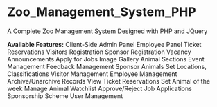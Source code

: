 # Zoo_Management_System_PHP
A Complete Zoo Management System Designed with PHP and JQuery

**Available Features:**
    Client-Side
    Admin Panel
    Employee Panel
    Ticket Reservations
    Visitors Registration
    Sponsor Registration
    Vacancy Announcements
    Apply for Jobs
    Image Gallery
    Animal Sections
    Event Management
    Feedback Management
    Sponsor Animals
    Set Locations, Classifications
    Visitor Management
    Employee Management
    Archive/Unarchive Records
    View Ticket Reservations
    Set Animal of the week
    Manage Animal Watchlist
    Approve/Reject Job Applications
    Sponsorship Scheme
    User Management

